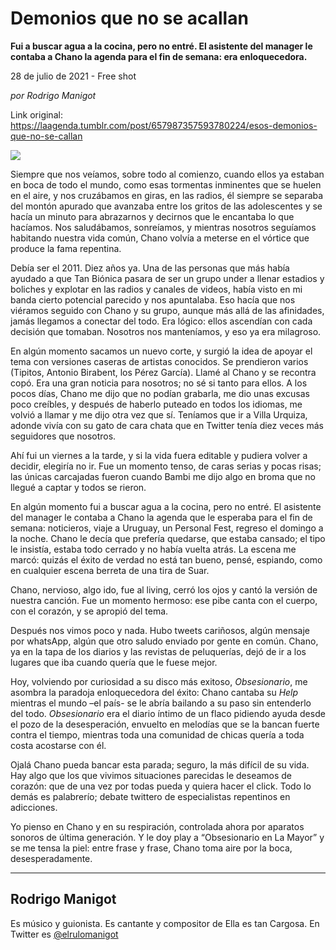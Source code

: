 # Demonios que no se acallan

**Fui a buscar agua a la cocina, pero no entré. El asistente del manager le contaba a Chano la agenda para el fin de semana: era enloquecedora.**

28 de julio de 2021 - Free shot

_por Rodrigo Manigot_

Link original: https://laagenda.tumblr.com/post/657987357593780224/esos-demonios-que-no-se-callan

![](https://64.media.tumblr.com/0c33b3b0d9fe22440523b6fbec5ea1b7/ee9a2b69c071af2a-3a/s500x750/b15b7915b87e7ceb40a8b335f781bba570e4fd64.png)



Siempre que nos veíamos, sobre todo al comienzo, cuando ellos ya estaban en boca de todo el mundo, como esas tormentas inminentes que se huelen en el aire, y nos cruzábamos en giras, en las radios, él siempre se separaba del montón apurado que avanzaba entre los gritos de las adolescentes y se hacía un minuto para abrazarnos y decirnos que le encantaba lo que hacíamos. Nos saludábamos, sonreíamos, y mientras nosotros seguíamos habitando nuestra vida común, Chano volvía a meterse en el vórtice que produce la fama repentina. 

Debía ser el 2011. Diez años ya. Una de las personas que más había ayudado a que Tan Biónica pasara de ser un grupo under a llenar estadios y boliches y explotar en las radios y canales de videos, había visto en mi banda cierto potencial parecido y nos apuntalaba. Eso hacía que nos viéramos seguido con Chano y su grupo, aunque más allá de las afinidades, jamás llegamos a conectar del todo. Era lógico: ellos ascendían con cada decisión que tomaban. Nosotros nos manteníamos, y eso ya era milagroso.  

En algún momento sacamos un nuevo corte, y surgió la idea de apoyar el tema con versiones caseras de artistas conocidos. Se prendieron varios (Tipitos, Antonio Birabent, los Pérez García). Llamé al Chano y se recontra copó. Era una gran noticia para nosotros; no sé si tanto para ellos. A los pocos días, Chano me dijo que no podían grabarla, me dio unas excusas poco creíbles, y  después de haberlo puteado en todos los idiomas, me volvió a llamar y me dijo otra vez que sí. Teníamos que ir a Villa Urquiza, adonde vivía con su gato de cara chata que en Twitter tenía diez veces más seguidores que nosotros.  

Ahí fui un viernes a la tarde, y si la vida fuera editable y pudiera volver a decidir, elegiría no ir. Fue un momento tenso, de caras serias y pocas risas; las únicas carcajadas fueron cuando Bambi me dijo algo en broma que no llegué a captar y todos se rieron. 


En algún momento fui a buscar agua a la cocina, pero no entré. El asistente del manager le contaba a Chano la agenda que le esperaba para el fin de semana: noticieros, viaje a Uruguay, un Personal Fest, regreso el domingo a la noche. Chano le decía que prefería quedarse, que estaba cansado; el tipo le insistía, estaba todo cerrado y no había vuelta atrás. La escena me marcó: quizás el éxito de verdad no está tan bueno, pensé, espiando, como en cualquier escena berreta de una tira de Suar. 

Chano, nervioso, algo ido, fue al living, cerró los ojos y cantó la versión de nuestra canción. Fue un momento hermoso: ese pibe canta con el cuerpo, con el corazón, y se apropió del tema. 

Después nos vimos poco y nada. Hubo tweets cariñosos, algún mensaje por whatsApp, algún que otro saludo enviado por gente en común. Chano, ya en la tapa de los diarios y las revistas de peluquerías, dejó de ir a los lugares que iba cuando quería que le fuese mejor.  

Hoy, volviendo por curiosidad a su disco más exitoso, *Obsesionario*, me asombra la paradoja enloquecedora del éxito: Chano cantaba su *Help* mientras el mundo –el país- se le abría bailando a su paso sin entenderlo del todo. *Obsesionario* era el diario íntimo de un flaco pidiendo ayuda desde el pozo de la desesperación, envuelto en melodías que se la bancan fuerte contra el tiempo, mientras toda una comunidad de chicas quería a toda costa acostarse con él. 

Ojalá Chano pueda bancar esta parada; seguro, la más difícil de su vida. Hay algo que los que vivimos situaciones parecidas le deseamos de corazón: que de una vez por todas pueda y quiera hacer el click. Todo lo demás es palabrerío; debate twittero de especialistas repentinos en adicciones. 

Yo pienso en Chano y en su respiración, controlada ahora por aparatos sonoros de última generación. Y le doy play a “Obsesionario en La Mayor” y se me tensa la piel: entre frase y frase, Chano toma aire por la boca, desesperadamente. 



---

 Rodrigo Manigot
----------------

Es músico y guionista. Es cantante y compositor de Ella es tan Cargosa. En Twitter es  [@elrulomanigot](https://twitter.com/rodrigomanigot)


